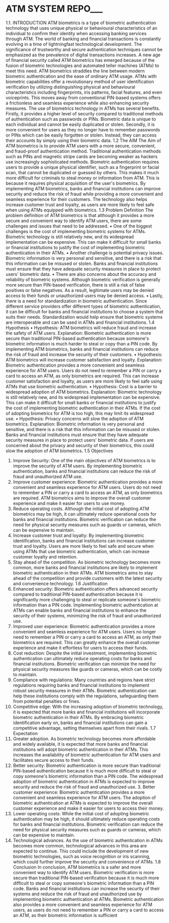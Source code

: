 # ATM SYSTEM REPO___
 1.1. INTRODUCTION
ATM biometrics is a type of biometric authentication technology that uses unique physical
or behavioural characteristics of an individual to confirm their identity when accessing
banking services through ATM.
The world of banking and financial transactions is constantly evolving in a time of lightningfast technological development. The significance of trustworthy and secure authentication
techniques cannot be emphasized as the prevalence of digital transactions increases. A new
age of financial security called ATM biometrics has emerged because of the fusion of
biometric technologies and automated teller machines (ATMs) to meet this need.
ATM biometrics straddles the line between modern biometric authentication and the ease
of ordinary ATM usage. ATMs with biometric capabilities offer a revolutionary method of
user identification verification by utilizing distinguishing physical and behavioural
characteristics including fingerprints, iris patterns, facial features, and even voiceprints. This
moves away from conventional PIN-based systems offers a frictionless and seamless
experience while also enhancing security measures.
The use of biometrics technology in ATMs has several benefits. Firstly, it provides a higher
level of security compared to traditional methods of authentication such as passwords or
PINs. Biometric data is unique to each individual and cannot be easily duplicated or stolen.
Secondly, it is more convenient for users as they no longer have to remember passwords or
PINs which can be easily forgotten or stolen. Instead, they can access their accounts by
simply using their biometric data.
1.2 The AIM
The Aim of ATM biometrics is to provide ATM users with a more secure, convenient, and
fraud-proof authentication method. Traditional authentication methods such as PINs and
magnetic stripe cards are becoming weaker as hackers use increasingly sophisticated
methods.
Biometric authentication requires users to provide a unique physical identifier, such as a
fingerprint or facial scan, that cannot be duplicated or guessed by others. This makes it
much more difficult for criminals to steal money or information from ATM. This is because it
requires physical acquisition of the user's biometrics.
By implementing ATM biometrics, banks and financial institutions can improve security and
reduce the risk of fraud while providing a more convenient and seamless experience for
their customers. The technology also helps increase customer trust and loyalty, as users are
more likely to feel safe when using ATMs equipped with biometrics.
1.3 Problem Definition
The problem definition of ATM biometrics is that although it provides a more secure and
convenient way to identify ATM users, there are some challenges and issues that need to be
addressed.
• One of the biggest challenges is the cost of implementing biometric systems for
ATMs. Biometric technology is still relatively new, and its widespread
implementation can be expensive. This can make it difficult for small banks or
financial institutions to justify the cost of implementing biometric authentication in
their ATMs.
• Another challenge is potential privacy issues. Biometric information is very personal
and sensitive, and there is a risk that this information can be misused or stolen.
Banks and financial institutions must ensure that they have adequate security
measures in place to protect users' biometric data.
• There are also concerns about the accuracy and reliability of biometric systems.
Although biometric verification is generally more secure than PIN-based verification,
there is still a risk of false positives or false negatives. As a result, legitimate users
may be denied access to their funds or unauthorized users may be denied access.
• Lastly, there is a need for standardization in biometric authentication. Since
different service providers offer different types of biometric authentication, it can
be difficult for banks and financial institutions to choose a system that suits their
needs. Standardization would help ensure that biometric systems are interoperable
and can be used in ATMs and financial institutions.
1.4 Hypothesis
• Hypothesis: ATM biometrics will reduce fraud and increase the safety of ATM users.
Explanation: Biometric authentication is more secure than traditional PIN-based
authentication because someone's biometric information is much harder to steal or
copy than a PIN code. By implementing ATM biometrics, banks and financial
institutions can reduce the risk of fraud and increase the security of their customers.
• Hypothesis: ATM biometrics will increase customer satisfaction and loyalty.
Explanation: Biometric authentication provides a more convenient and seamless
experience for ATM users. Users do not need to remember a PIN or carry a card to
access an ATM, as only biometrics are required. This can increase customer
satisfaction and loyalty, as users are more likely to feel safe using ATMs that use
biometric authentication.
• Hypothesis: Cost is a barrier to widespread adoption of ATM biometrics.
Explanation: Biometric technology is still relatively new, and its widespread
implementation can be expensive. This can make it difficult for small banks or
financial institutions to justify the cost of implementing biometric authentication in
their ATMs. If the cost of adopting biometrics for ATM is too high, this may limit its
widespread use.
• Hypothesis: Privacy concerns will slow the adoption of ATM biometrics.
Explanation: Biometric information is very personal and sensitive, and there is a risk
that this information can be misused or stolen. Banks and financial institutions must
ensure that they have adequate security measures in place to protect users'
biometric data. If users are concerned about the privacy and security of their
biometrics, this could slow the adoption of ATM biometrics.
1.5 Objectives
1. Improve Security: One of the main objectives of ATM biometrics is to improve the
security of ATM users. By implementing biometric authentication, banks and financial
institutions can reduce the risk of fraud and unauthorized ATM use.
2. Improve customer experience: Biometric authentication provides a more convenient and
seamless experience for ATM users. Users do not need to remember a PIN or carry a card to
access an ATM, as only biometrics are required. ATM biometrics aims to improve the
overall customer experience and make it easier for users to use money.
3. Reduce operating costs. Although the initial cost of adopting ATM biometrics may be
high, it can ultimately reduce operational costs for banks and financial institutions.
Biometric verification can reduce the need for physical security measures such as guards or
cameras, which can be expensive to maintain.
4. Increase customer trust and loyalty: By implementing biometric identification, banks
and financial institutions can increase customer trust and loyalty. Users are more likely to
feel safe and secure when using ATMs that use biometric authentication, which can increase
customer loyalty and retention.
5. Stay ahead of the competition. As biometric technology becomes more common, more
banks and financial institutions are likely to implement biometric authentication in their
ATMs. ATM biometrics aims to stay ahead of the competition and provide customers with
the latest security and convenience technology.
1.6 Justification
1. Enhanced security: Biometric authentication offers advanced security compared to
traditional PIN-based authentication because it is significantly more challenging to steal or
replicate someone's biometric information than a PIN code. Implementing biometric
authentication at ATMs can enable banks and financial institutions to enhance the security
of their systems, minimizing the risk of fraud and unauthorized use.
2. Improved user experience: Biometric authentication provides a more convenient and
seamless experience for ATM users. Users no longer need to remember a PIN or carry a card
to access an ATM, as only their biometrics are required. This can greatly enhance the overall
customer experience and make it effortless for users to access their funds.
3. Cost reduction: Despite the initial investment, implementing biometric authentication
can ultimately reduce operating costs for banks and financial institutions. Biometric
verification can minimize the need for physical security measures like guards or cameras,
which can be costly to maintain.
4. Compliance with regulations: Many countries and regions have strict regulations
requiring banks and financial institutions to implement robust security measures in their
ATMs. Biometric authentication can help these institutions comply with the regulations,
safeguarding them from potential penalties or fines.
5. Competitive edge: With the increasing adoption of biometric technology, it is expected
that more banks and financial institutions will incorporate biometric authentication in their
ATMs. By embracing biometric identification early on, banks and financial institutions can
gain a competitive advantage, setting themselves apart from their rivals.
1.7 Expectation
1. Greater adoption. As biometric technology becomes more affordable and widely
available, it is expected that more banks and financial institutions will adopt biometric
authentication in their ATMs. This increases the availability of biometric authentication for
ATM users and facilitates secure access to their funds.
2. Better security: Biometric authentication is more secure than traditional PIN-based
authentication because it is much more difficult to steal or copy someone's biometric
information than a PIN code. The widespread adoption of biometric authentication in ATMs
is expected to improve security and reduce the risk of fraud and unauthorized use. 3. Better
customer experience: Biometric authentication provides a more convenient and seamless
experience for ATM users. The adoption of biometric authentication at ATMs is expected to
improve the overall customer experience and make it easier for users to access their money.
4. Lower operating costs: While the initial cost of adopting biometric authentication may
be high, it should ultimately reduce operating costs for banks and financial institutions.
Biometric verification can reduce the need for physical security measures such as guards or
cameras, which can be expensive to maintain.
 5. Technological advances. As the use of biometric authentication in ATMs becomes more
common, technological advances in this area are expected to continue. This could include
the development of new biometric technologies, such as voice recognition or iris scanning,
which could further improve the security and convenience of ATMs.
1.8 Conclusion
In conclusion, ATM biometrics is a safer and more convenient way to identify ATM users.
Biometric verification is more secure than traditional PIN-based verification because it is
much more difficult to steal or copy someone's biometric information than a PIN
code. Banks and financial institutions can increase the security of their systems and reduce
the risk of fraud and unauthorized use by implementing biometric authentication at ATMs.
Biometric authentication also provides a more convenient and seamless experience for ATM
users, as users do not need to remember a PIN or carry a card to access an ATM, as their
biometric information is sufficient
